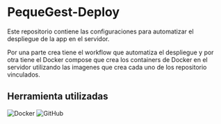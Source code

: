 # PequeGest-Deploy

Este repositorio contiene las configuraciones para automatizar el despliegue de la app en el servidor.

Por una parte crea tiene el workflow que automatiza el despliegue y por otra tiene el Docker compose que crea los containers de Docker en el servidor utilizando las imagenes que crea cada uno de los repositorio vinculados.

## Herramienta utilizadas
![Docker](https://cdn.iconscout.com/icon/free/png-256/free-docker-logo-icon-download-in-svg-png-gif-file-formats--brand-company-business-brands-pack-logos-icons-2285024.png) ![GitHub](https://cdn.iconscout.com/icon/free/png-256/free-github-logo-icon-download-in-svg-png-gif-file-formats--social-media-pack-logos-icons-2496133.png?f=webp)
